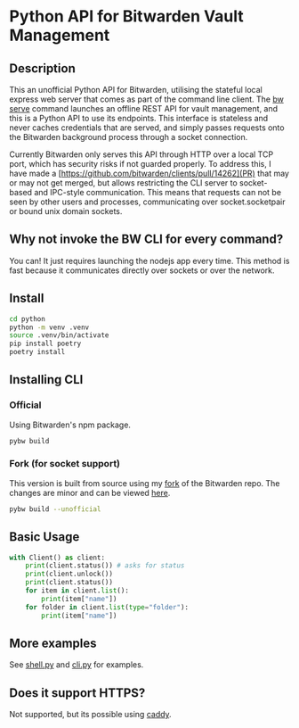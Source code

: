 # Python API for Bitwarden Vault Management

## Description

This an unofficial Python API for Bitwarden, utilising the stateful local express web server that comes as part of the command line client. The [bw serve](https://bitwarden.com/help/cli/#serve) command launches an offline REST API for vault management, and this is a Python API to use its endpoints. This interface is stateless and never caches credentials that are served, and simply passes requests onto the Bitwarden background process through a socket connection.

Currently Bitwarden only serves this API through HTTP over a local TCP port, which has security risks if not guarded properly. To address this, I have made a [https://github.com/bitwarden/clients/pull/14262](PR) that may or may not get merged, but allows restricting the CLI server to socket-based and IPC-style communication. This means that requests can not be seen by other users and processes, communicating over socket.socketpair or bound unix domain sockets.

## Why not invoke the BW CLI for every command?

You can! It just requires launching the nodejs app every time. This method is fast because it communicates directly over sockets or over the network.

## Install

```sh
cd python
python -m venv .venv
source .venv/bin/activate
pip install poetry
poetry install
```

## Installing CLI

### Official

Using Bitwarden's npm package.

```sh
pybw build
```

### Fork (for socket support)

This version is built from source using my [fork](https://github.com/Game4Move78/clients/tree/feat/unix-socket-support) of the Bitwarden repo. The changes are minor and can be viewed [here](https://github.com/bitwarden/clients/pull/14262/files).

```sh
pybw build --unofficial
```

## Basic Usage

```python
with Client() as client:
    print(client.status()) # asks for status
    print(client.unlock())
    print(client.status())
    for item in client.list():
        print(item["name"])
    for folder in client.list(type="folder"):
        print(item["name"])
```

## More examples

See [shell.py](https://github.com/Game4Move78/pybw/blob/master/python/src/pybw/shell.py) and [cli.py](https://github.com/Game4Move78/pybw/blob/master/python/src/pybw/cli.py) for examples.

## Does it support HTTPS?

Not supported, but its possible using [caddy](https://github.com/Game4Move78/bw-serve-encrypted).
